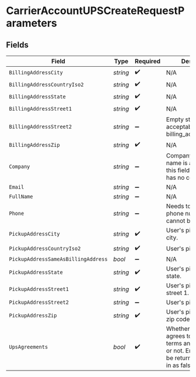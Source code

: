 # CarrierAccountUPSCreateRequestParameters


## Fields

| Field                                                                                                            | Type                                                                                                             | Required                                                                                                         | Description                                                                                                      | Example                                                                                                          |
| ---------------------------------------------------------------------------------------------------------------- | ---------------------------------------------------------------------------------------------------------------- | ---------------------------------------------------------------------------------------------------------------- | ---------------------------------------------------------------------------------------------------------------- | ---------------------------------------------------------------------------------------------------------------- |
| `BillingAddressCity`                                                                                             | *string*                                                                                                         | :heavy_check_mark:                                                                                               | N/A                                                                                                              | San Francisco                                                                                                    |
| `BillingAddressCountryIso2`                                                                                      | *string*                                                                                                         | :heavy_check_mark:                                                                                               | N/A                                                                                                              | US                                                                                                               |
| `BillingAddressState`                                                                                            | *string*                                                                                                         | :heavy_check_mark:                                                                                               | N/A                                                                                                              | CA                                                                                                               |
| `BillingAddressStreet1`                                                                                          | *string*                                                                                                         | :heavy_check_mark:                                                                                               | N/A                                                                                                              | 731 Market St                                                                                                    |
| `BillingAddressStreet2`                                                                                          | *string*                                                                                                         | :heavy_minus_sign:                                                                                               | Empty string acceptable for billing_address_street2                                                              | STE 200                                                                                                          |
| `BillingAddressZip`                                                                                              | *string*                                                                                                         | :heavy_check_mark:                                                                                               | N/A                                                                                                              | 94103                                                                                                            |
| `Company`                                                                                                        | *string*                                                                                                         | :heavy_minus_sign:                                                                                               | Company name. Full name is acceptable in this field if the user has no company name                              | Shippo                                                                                                           |
| `Email`                                                                                                          | *string*                                                                                                         | :heavy_minus_sign:                                                                                               | N/A                                                                                                              | hippo@shippo.com                                                                                                 |
| `FullName`                                                                                                       | *string*                                                                                                         | :heavy_minus_sign:                                                                                               | N/A                                                                                                              | Shippo Meister                                                                                                   |
| `Phone`                                                                                                          | *string*                                                                                                         | :heavy_minus_sign:                                                                                               | Needs to be a valid phone number and cannot be null                                                              | 1112223333                                                                                                       |
| `PickupAddressCity`                                                                                              | *string*                                                                                                         | :heavy_check_mark:                                                                                               | User's pickup address city.                                                                                      | San Francisco                                                                                                    |
| `PickupAddressCountryIso2`                                                                                       | *string*                                                                                                         | :heavy_check_mark:                                                                                               | User's pickup street 1.                                                                                          | US                                                                                                               |
| `PickupAddressSameAsBillingAddress`                                                                              | *bool*                                                                                                           | :heavy_minus_sign:                                                                                               | N/A                                                                                                              | false                                                                                                            |
| `PickupAddressState`                                                                                             | *string*                                                                                                         | :heavy_check_mark:                                                                                               | User's pickup address state.                                                                                     | CA                                                                                                               |
| `PickupAddressStreet1`                                                                                           | *string*                                                                                                         | :heavy_check_mark:                                                                                               | User's pickup address street 1.                                                                                  | 731 Market St                                                                                                    |
| `PickupAddressStreet2`                                                                                           | *string*                                                                                                         | :heavy_minus_sign:                                                                                               | User's pickup street 2.                                                                                          | STE 200                                                                                                          |
| `PickupAddressZip`                                                                                               | *string*                                                                                                         | :heavy_check_mark:                                                                                               | User's pickup address zip code.                                                                                  | 94103                                                                                                            |
| `UpsAgreements`                                                                                                  | *bool*                                                                                                           | :heavy_check_mark:                                                                                               | Whether the user agrees to the UPS terms and conditions or not. Error 400 will be returned if passed in as false |                                                                                                                  |